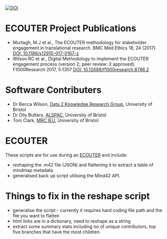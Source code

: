 [![DOI](https://zenodo.org/badge/22005/beccawilson/ecouter.svg)](https://zenodo.org/badge/latestdoi/22005/beccawilson/ecouter)

# ECOUTER Project Publications
* Murtagh, M.J et al., The ECOUTER methodology for stakeholder engagement in translational research. BMC Med Ethics 18, 24 (2017). [DOI: 10.1186/s12910-017-0167-z](https://doi.org/10.1186/s12910-017-0167-z)
* Wilson RC et al., Digital Methodology to implement the ECOUTER engagement process (version 2; peer review: 2 approved). F1000Research 2017, 5:1307 [DOI: 10.12688/f1000research.8786.2](https://doi.org/10.12688/f1000research.8786.2)


# Software Contributers
* Dr Becca Wilson, [Data 2 Knowledge Research Group](http:www.bristol.ac.uk/d2k "Data 2 Knowledge website"), University of Bristol
* Dr Olly Butters, [ALSPAC](http://www.bristol.ac.uk/alspac), University of Bristol
* Tom Clark, [MRC IEU](http://www.bristol.ac.uk/integrative-epidemiology/), University of Bristol

# ECOUTER
These scripts are for use during an [ECOUTER](http://www.bristol.ac.uk/ecouter "ECOUTER website") and include:
  * reshaping the .m42 file (JSON) and flattening it to extract a table of mindmap metadata
  * generalised back up script utilising the Mind42 API.
  
# Things to fix in the reshape script
  * generalise the script - currently it requires hard coding file path and the file you want to flatten
  * html links are in a dictionary, need to reshape as a string 
  * extract some summary stats including no of unique contributors, top five branches that have the most children.
